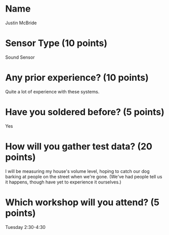 # Name
Justin McBride

# Sensor Type (10 points)
Sound Sensor

# Any prior experience? (10 points)
Quite a lot of experience with these systems.

# Have you soldered before? (5 points)
Yes

# How will you gather test data? (20 points)
I will be measuring my house's volume level, hoping to catch our dog barking at people on the street when we're gone. (We've had people tell us it happens, though have yet to experience it ourselves.)

# Which workshop will you attend? (5 points)
Tuesday 2:30-4:30
